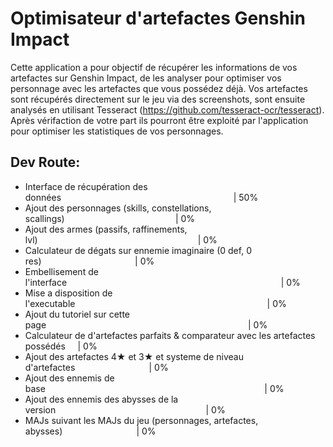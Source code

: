 # Optimisateur d'artefactes Genshin Impact

Cette application a pour objectif de récupérer les informations de vos artefactes sur Genshin Impact, de les analyser pour optimiser vos personnage avec les artefactes que vous possédez déjà. 
Vos artefactes sont récupérés directement sur le jeu via des screenshots, sont ensuite analysés en utilisant Tesseract (https://github.com/tesseract-ocr/tesseract). Après vérifaction de votre part ils pourront être exploité par l'application pour optimiser les statistiques de vos personnages.

## Dev Route:
- Interface de récupération des données                                                                      | 50%
- Ajout des personnages (skills, constellations, scallings)                                             | 0%
- Ajout des armes (passifs, raffinements, lvl)                                                                 | 0%
- Calculateur de dégats sur ennemie imaginaire (0 def, 0 res)                                      | 0%
- Embellisement de l'interface                                                                                       | 0%
- Mise a disposition de l'executable                                                                              | 0%
- Ajout du tutoriel sur cette page                                                                                  | 0%
- Calculateur de d'artefactes parfaits & comparateur avec les artefactes possédés     | 0%
- Ajout des artefactes 4★ et 3★ et systeme de niveau d'artefactes                              | 0%
- Ajout des ennemis de base                                                                                         | 0%
- Ajout des ennemis des abysses de la version                                                             | 0%
- MAJs suivant les MAJs du jeu (personnages, artefactes, abysses)                              | 0%
